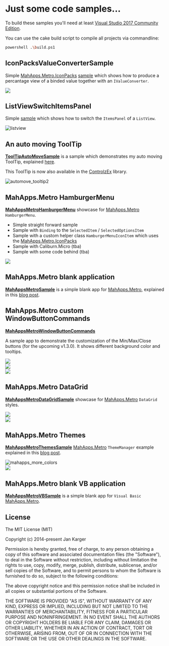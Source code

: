 # Just some code samples...

To build these samples you'll need at least [Visual Studio 2017 Community Edition](<https://www.visualstudio.com/>).

You can use the cake build script to compile all projects via commandline:

```bash
powershell .\build.ps1
```

## IconPacksValueConverterSample

Simple [MahApps.Metro.IconPacks](https://github.com/MahApps/MahApps.Metro.IconPacks) [sample](./IconPacksValueConverterSample) which shows how to produce a percantage view of a binded value together with an `IValueConverter`.

![](https://user-images.githubusercontent.com/658431/33761712-4edd2e3a-dc0a-11e7-92ba-5fceae2c8a2c.gif)

## ListViewSwitchItemsPanel

Simple [sample](./ListViewSwitchItemsPanel) which shows how to switch the `ItemsPanel` of a `ListView`.

![listview](https://user-images.githubusercontent.com/658431/30153860-4b156442-93b8-11e7-836f-226925a6a2d8.gif)

## An auto moving ToolTip

**[ToolTipAutoMoveSample](https://github.com/punker76/code-samples/tree/master/ToolTipAutoMoveSample)** is a sample which demonstrates my auto moving ToolTip, explained [here](http://jkarger.de/archive/2014/11/02/how-to-make-the-tooltip-follow-the-mouse/).

This ToolTip is now also available in the [ControlzEx](https://github.com/ControlzEx/ControlzEx) library.

![automove_tooltip2](https://cloud.githubusercontent.com/assets/658431/13525375/d708a9e8-e200-11e5-9bd9-035d50632b34.gif)

## MahApps.Metro HamburgerMenu

**[MahAppsMetroHamburgerMenu](MahAppsMetroHamburgerMenu)** showcase for [MahApps.Metro][] `HamburgerMenu`.  

- Simple straight forward sample
- Sample with `Binding` to the `SelectedItem` / `SelectedOptionsItem`
- Sample with a custom helper class `HamburgerMenuIconItem` which uses the [MahApps.Metro.IconPacks](https://github.com/MahApps/MahApps.Metro.IconPacks)
- Sample with Caliburn.Micro (tba)
- Sample with some code behind (tba)

![](screenshots/hamburgermenu01.png)  

## MahApps.Metro blank application

**[MahAppsMetroSample](https://github.com/punker76/code-samples/tree/master/MahAppsMetroSample)** is a simple blank app for [MahApps.Metro][], explained in this [blog post](http://jkarger.de/archive/2014/11/18/modern-ui-with-mahapps-metro/).

## MahApps.Metro custom WindowButtonCommands

**[MahAppsMetroWindowButtonCommands](https://github.com/punker76/code-samples/tree/master/MahAppsMetroWindowButtonCommands)**

A sample app to demonstrate the customization of the Min/Max/Close buttons (for the upcoming v1.3.0). It shows different background color and tooltips.

![](screenshots/2016-08-17_11h10_21.png)  
![](screenshots/2016-08-17_11h10_26.png)  
![](screenshots/2016-08-17_11h10_30.png)  

## MahApps.Metro DataGrid

**[MahAppsMetroDataGridSample](https://github.com/punker76/code-samples/tree/master/MahAppsMetroDataGridSample)** showcase for [MahApps.Metro][] `DataGrid` styles.  

![](screenshots/2014-11-22_16h00_23.png)  
![](screenshots/2014-11-22_16h00_32.png)  

## MahApps.Metro Themes

**[MahAppsMetroThemesSample](https://github.com/punker76/code-samples/tree/master/MahAppsMetroThemesSample)** [MahApps.Metro][] `ThemeManager` example explained in this [blog post](http://jkarger.de/archive/2014/11/27/mahapps-metro-themes/).  

![mahapps_more_colors](https://cloud.githubusercontent.com/assets/658431/13557016/9d7e23a4-e3e7-11e5-839a-177c39977e8e.gif)    
![](screenshots/2014-11-27_17h29_54.png)  

## MahApps.Metro blank VB application

**[MahAppsMetroVBSample](https://github.com/punker76/code-samples/tree/master/MahAppsMetroVBSample)** is a simple blank app for `Visual Basic` [MahApps.Metro][].

## License

The MIT License (MIT)

Copyright (c) 2014-present Jan Karger

Permission is hereby granted, free of charge, to any person obtaining a copy
of this software and associated documentation files (the "Software"), to deal
in the Software without restriction, including without limitation the rights
to use, copy, modify, merge, publish, distribute, sublicense, and/or sell
copies of the Software, and to permit persons to whom the Software is
furnished to do so, subject to the following conditions:

The above copyright notice and this permission notice shall be included in all
copies or substantial portions of the Software.

THE SOFTWARE IS PROVIDED "AS IS", WITHOUT WARRANTY OF ANY KIND, EXPRESS OR
IMPLIED, INCLUDING BUT NOT LIMITED TO THE WARRANTIES OF MERCHANTABILITY,
FITNESS FOR A PARTICULAR PURPOSE AND NONINFRINGEMENT. IN NO EVENT SHALL THE
AUTHORS OR COPYRIGHT HOLDERS BE LIABLE FOR ANY CLAIM, DAMAGES OR OTHER
LIABILITY, WHETHER IN AN ACTION OF CONTRACT, TORT OR OTHERWISE, ARISING FROM,
OUT OF OR IN CONNECTION WITH THE SOFTWARE OR THE USE OR OTHER DEALINGS IN THE
SOFTWARE.

  [MahApps.Metro]: https://github.com/MahApps/MahApps.Metro
